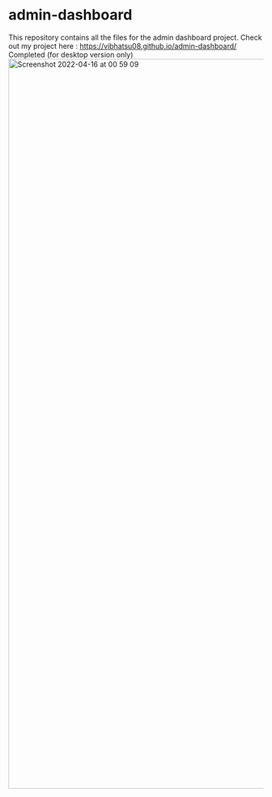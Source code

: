 # admin-dashboard
This repository contains all the files for the admin dashboard project.
Check out my project here : https://vibhatsu08.github.io/admin-dashboard/
Completed (for desktop version only)
<img width="1440" alt="Screenshot 2022-04-16 at 00 59 09" src="https://user-images.githubusercontent.com/37664832/163623955-851d937a-2213-4f71-b207-8dfe4ac05b79.png">
